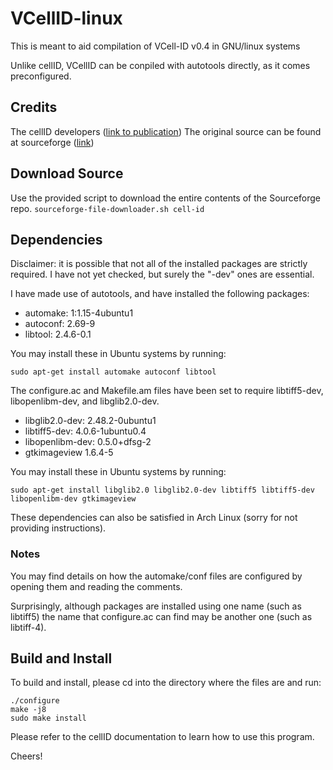 # VCellID-linux
This is meant to aid compilation of VCell-ID v0.4 in GNU/linux systems

Unlike cellID, VCellID can be conpiled with autotools directly, as it comes preconfigured.

## Credits
The cellID developers ([link to publication](http://dx.doi.org/10.1002/0471142727.mb1418s100))
The original source can be found at sourceforge ([link](https://sourceforge.net/projects/cell-id/))

## Download Source
Use the provided script to download the entire contents of the Sourceforge repo.
`sourceforge-file-downloader.sh cell-id`

## Dependencies
Disclaimer: it is possible that not all of the installed packages are strictly required. I have not yet checked, but surely the "-dev" ones are essential.

I have made use of autotools, and have installed the following packages:
* automake: 1:1.15-4ubuntu1
* autoconf: 2.69-9
* libtool: 2.4.6-0.1

You may install these in Ubuntu systems by running:

`sudo apt-get install automake autoconf libtool`

The configure.ac and Makefile.am files have been set to require libtiff5-dev, libopenlibm-dev, and libglib2.0-dev.
* libglib2.0-dev: 2.48.2-0ubuntu1
* libtiff5-dev: 4.0.6-1ubuntu0.4
* libopenlibm-dev: 0.5.0+dfsg-2
* gtkimageview 1.6.4-5

You may install these in Ubuntu systems by running:

`sudo apt-get install libglib2.0 libglib2.0-dev libtiff5 libtiff5-dev libopenlibm-dev gtkimageview`

These dependencies can also be satisfied in Arch Linux (sorry for not providing instructions).

### Notes

You may find details on how the automake/conf files are configured by opening them and reading the comments.

Surprisingly, although packages are installed using one name (such as libtiff5) the name that configure.ac can find may be another one (such as libtiff-4).

## Build and Install

To build and install, please cd into the directory where the files are and run:

    ./configure
    make -j8
    sudo make install

Please refer to the cellID documentation to learn how to use this program.

Cheers!
